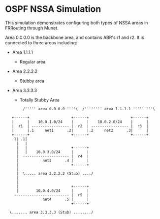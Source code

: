 OSPF NSSA Simulation
====================

This simulation demonstrates configuring both types of NSSA areas in
FRRouting through Munet.

Area 0.0.0.0 is the backbone area, and contains ABR's r1 and r2. It is
connected to three areas including:

* Area 1.1.1.1
    * Regular area
 
* Area 2.2.2.2
    * Stubby area

* Area 3.3.3.3
    * Totally Stubby Area

```
        /''''' area 0.0.0.0 ''''\  /'''''''' area 1.1.1.1 '''''''''\
 
   +------+                   +------+                   +------+
   |      |    10.0.1.0/24    |      |    10.0.2.0/24    |      |
   |  r1  | ----------------- |  r2  | ----------------- |  r3  |
   |      |.1     net1      .2|      |.2     net2      .3|      |
   +------+                   +------+                   +------+
   .1| .1|
     |   |
     |   |                    +------+
     |   |    10.0.3.0/24     |      |
     |  --------------------- |  r4  |
     |           net3      .4 |      |
     |                        +------+
     |                        
     |  \..... area 2.2.2.2 (Stub) ..../
     |
     |
     |                        +------+ 
     |        10.0.4.0/24     |      | 
    ------------------------- |  r5  | 
                 net4      .5 |      | 
                              +------+ 
                                   
  \....... area 3.3.3.3 (Stub) ......../
  
```
